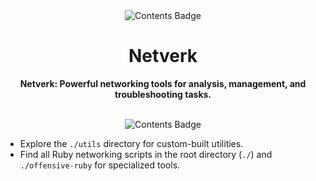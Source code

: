 
<div align="center">
 <img src="https://img.shields.io/badge/Welcome-yellow?style=for-the-badge" alt="Contents Badge">
</div>

<div align="center">
 <h1>Netverk</h1>
 <b>Netverk: Powerful networking tools for analysis, management, and troubleshooting tasks.</b>
</div>

<br>

<p align="center">
  <img src="https://img.shields.io/badge/Contents-yellow?style=for-the-badge" alt="Contents Badge">
</p>

- Explore the `./utils` directory for custom-built utilities.
- Find all Ruby networking scripts in the root directory (`./`) and `./offensive-ruby` for specialized tools.
